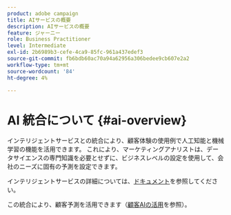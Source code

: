 ```yaml
---
product: adobe campaign
title: AIサービスの概要
description: AIサービスの概要
feature: ジャーニー
role: Business Practitioner
level: Intermediate
exl-id: 2b6989b3-cefe-4ca9-85fc-961a437edef3
source-git-commit: fb6bdb60ac70a94a62956a306bedee9cb607e2a2
workflow-type: tm+mt
source-wordcount: '84'
ht-degree: 4%

---
```


# AI 統合について {#ai-overview}

インテリジェントサービスとの統合により、顧客体験の使用例で人工知能と機械学習の機能を活用できます。 これにより、マーケティングアナリストは、データサイエンスの専門知識を必要とせずに、ビジネスレベルの設定を使用して、会社のニーズに固有の予測を設定できます。

インテリジェントサービスの詳細については、[ドキュメント](https://experienceleague.adobe.com/docs/experience-platform/intelligent-services/home.html)を参照してください。

この統合により、顧客予測を活用できます（[顧客AIの活用](../ai-services/leveraging-customer-ai.md)を参照）。

<!--* fatigue scores, see [Leveraging Journey AI](../ai-services/leveraging-fatigue-scores.md)-->
